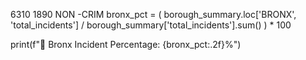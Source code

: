 6310
1890
NON -CRIM
bronx_pct = (
    borough_summary.loc['BRONX', 'total_incidents'] /
    borough_summary['total_incidents'].sum()
) * 100

print(f"📍 Bronx Incident Percentage: {bronx_pct:.2f}%")
